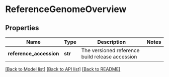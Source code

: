 # ReferenceGenomeOverview

## Properties
Name | Type | Description | Notes
------------ | ------------- | ------------- | -------------
**reference_accession** | **str** | The versioned reference build release accession | 

[[Back to Model list]](../README.md#documentation-for-models) [[Back to API list]](../README.md#documentation-for-api-endpoints) [[Back to README]](../README.md)



